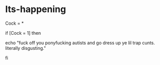 Its-happening
=============
Cock = *

if [Cock = 1] then

echo "fuck off you ponyfucking autists and go dress up ye lil trap cunts. literally disgusting."

fi
